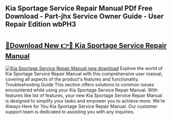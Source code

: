## Kia Sportage Service Repair Manual PDf Free Download - Part-jhx Service Owner Guide - User Repair Edition wbPH3

# <h2><a href="http://bc73450.oget.top/?id=Kia+Sportage+Service+Repair+Manual">🔗Download New 👉🔴 Kia Sportage Service Repair Manual</a></h2>

[![Kia Sportage Service Repair Manual new download](https://i.imgur.com/5g1atiW.png)](http://bc73450.oget.top/?id=Kia+Sportage+Service+Repair+Manual)
Explore the world of Kia Sportage Service Repair Manual with this comprehensive user manual, covering all aspects of the product's features and functionality. Troubleshooting Guide This section offers solutions to common issues encountered while using your Kia Sportage Service Repair Manual. With features like list of features, your new Kia Sportage Service Repair Manual is designed to simplify your tasks and empower you to achieve more. We're Always Here for You Kia Sportage Service Repair Manual. Our customer support team is dedicated to assisting you with any inquiries.
